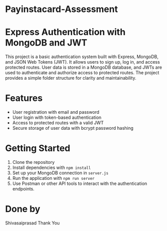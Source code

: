 # Payinstacard-Assessment

# Express Authentication with MongoDB and JWT

This project is a basic authentication system built with Express, MongoDB, and JSON Web Tokens (JWT). 
It allows users to sign up, log in, and access protected routes. 
User data is stored in a MongoDB database, and JWTs are used to authenticate and authorize access to protected routes. 
The project provides a simple folder structure for clarity and maintainability.

# Features

- User registration with email and password
- User login with token-based authentication
- Access to protected routes with a valid JWT
- Secure storage of user data with bcrypt password hashing

# Getting Started

1. Clone the repository
2. Install dependencies with `npm install`
3. Set up your MongoDB connection in `server.js`
4. Run the application with `npm run server`
5. Use Postman or other API tools to interact with the authentication endpoints.

# Done by 
Shivasaiprasad
Thank You 
